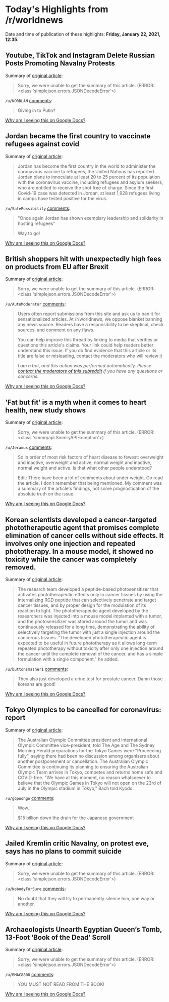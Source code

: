 # Today's Highlights from /r/worldnews

Date and time of publication of these highlights: **Friday, January 22, 2021, 12:35**.

## Youtube, TikTok and Instagram Delete Russian Posts Promoting Navalny Protests

Summary of [original article](https://www.themoscowtimes.com/2021/01/22/social-media-platforms-delete-russian-posts-promoting-navalny-protests-state-censor-a72701):

> Sorry, we were unable to get the summary of this article. (ERROR: <class 'simplejson.errors.JSONDecodeError'>)

`/u/NORDLAN` [comments](https://www.reddit.com/r/worldnews/comments/l2ojhu/youtube_tiktok_and_instagram_delete_russian_posts/):

> Giving in to Putin?

[Why am I seeing this on Google Docs?](https://docs.google.com/document/d/1Dc6We63vOXIZsc0op-Bt4abqkYjXzOigalQqFxmvvbM/edit?usp=sharing)

## Jordan became the first country to vaccinate refugees against covid

Summary of [original article](https://www.middleeasteye.net/news/covid-19-jordan-first-country-world-vaccinate-refugees?fbclid=IwAR3qIBmwF32-Pqo-UhyawVInA0uJnG7_fpFnVAIvISB3DaXLqHS8hpbAdhE):

> Jordan has become the first country in the world to administer the coronavirus vaccine to refugees, the United Nations has reported. Jordan plans to innoculate at least 20 to 25 percent of its population with the coronavirus vaccine, including refugees and asylum seekers, who are entitled to receive the shot free of charge. Since the first Covid-19 case was detected in Jordan, at least 1,928 refugees living in camps have tested positive for the virus.

`/u/SafePossibility` [comments](https://www.reddit.com/r/worldnews/comments/l2ph1l/jordan_became_the_first_country_to_vaccinate/):

> "Once again Jordan has shown exemplary leadership and solidarity in hosting refugees"
> 
> Way to go!

[Why am I seeing this on Google Docs?](https://docs.google.com/document/d/1Dc6We63vOXIZsc0op-Bt4abqkYjXzOigalQqFxmvvbM/edit?usp=sharing)

## British shoppers hit with unexpectedly high fees on products from EU after Brexit

Summary of [original article](https://www.independent.co.uk/news/uk/politics/brexit-uk-eu-delivery-charges-vat-b1791148.html):

> Sorry, we were unable to get the summary of this article. (ERROR: <class 'simplejson.errors.JSONDecodeError'>)

`/u/AutoModerator` [comments](https://www.reddit.com/r/worldnews/comments/l2m1ko/british_shoppers_hit_with_unexpectedly_high_fees/):

> Users often report submissions from this site and ask us to ban it for sensationalized articles. At /r/worldnews, we oppose blanket banning any news source. Readers have a responsibility to be skeptical, check sources, and comment on any flaws.
> 
> You can help improve this thread by linking to media that verifies or questions this article's claims. Your link could help readers better understand this issue. If you do find evidence that this article or its title are false or misleading, contact the moderators who will review it
> 
> *I am a bot, and this action was performed automatically. Please [contact the moderators of this subreddit](/message/compose/?to=/r/worldnews) if you have any questions or concerns.*

[Why am I seeing this on Google Docs?](https://docs.google.com/document/d/1Dc6We63vOXIZsc0op-Bt4abqkYjXzOigalQqFxmvvbM/edit?usp=sharing)

## 'Fat but fit' is a myth when it comes to heart health, new study shows

Summary of [original article](https://edition.cnn.com/2021/01/21/health/fat-but-fit-study-scli-intl-wellness/index.html):

> Sorry, we were unable to get the summary of this article. (ERROR: <class 'smmryapi.SmmryAPIException'>)

`/u/Jeramus` [comments](https://www.reddit.com/r/worldnews/comments/l2kah7/fat_but_fit_is_a_myth_when_it_comes_to_heart/):

> So in order of most risk factors of heart disease to fewest: overweight and inactive, overweight and active, normal weight and inactive, normal weight and active. Is that what other people understood?
> 
> Edit: There have been a lot of comments about under weight. Go read the article, I don't remember that being mentioned. My comment was a summary of the article's findings, not some prognostication of the absolute truth on the issue.

[Why am I seeing this on Google Docs?](https://docs.google.com/document/d/1Dc6We63vOXIZsc0op-Bt4abqkYjXzOigalQqFxmvvbM/edit?usp=sharing)

## Korean scientists developed a cancer-targeted phototherapeutic agent that promises complete elimination of cancer cells without side effects. It involves only one injection and repeated phototherapy. In a mouse model, it showed no toxicity while the cancer was completely removed.

Summary of [original article](https://www.eurekalert.org/pub_releases/2021-01/nrco-cwl011121.php):

> The research team developed a peptide-based photosensitizer that activates phototherapeutic effects only in cancer tissues by using the internalizing RGD peptide that can selectively penetrate and target cancer tissues, and by proper design for the modulation of its reaction to light. The phototherapeutic agent developed by the researchers was injected into a mouse model implanted with a tumor, and the photosensitizer was stored around the tumor and was continuously released for a long time, demonstrating the ability of selectively targeting the tumor with just a single injection around the cancerous tissues. "The developed phototherapeutic agent is expected to be useful in future phototherapy as it allows long-term repeated phototherapy without toxicity after only one injection around the cancer until the complete removal of the cancer, and has a simple formulation with a single component," he added.

`/u/buttonsmasher1` [comments](https://www.reddit.com/r/worldnews/comments/l2r7bt/korean_scientists_developed_a_cancertargeted/):

> They also just developed a urine test for prostate cancer. Damn those koreans are good!

[Why am I seeing this on Google Docs?](https://docs.google.com/document/d/1Dc6We63vOXIZsc0op-Bt4abqkYjXzOigalQqFxmvvbM/edit?usp=sharing)

## Tokyo Olympics to be cancelled for coronavirus: report

Summary of [original article](https://www.smh.com.au/world/asia/japan-govt-has-privately-concluded-tokyo-olympics-will-have-to-be-cancelled-because-of-coronavirus-the-times-citing-senior-ruling-coalition-member-20210122-p56w3i.html):

> The Australian Olympic Committee president and International Olympic Committee vice-president, told The Age and The Sydney Morning Herald preparations for the Tokyo Games were "Proceeding fully", saying there had been no discussion among organisers about another postponement or cancellation. The Australian Olympic Committee is continuing its planning to ensuring the Australian Olympic Team arrives in Tokyo, competes and returns home safe and COVID-free. "We have at this moment, no reason whatsoever to believe that the Olympic Games in Tokyo will not open on the 23rd of July in the Olympic stadium in Tokyo," Bach told Kyodo.

`/u/gopoohgo` [comments](https://www.reddit.com/r/worldnews/comments/l2b2nq/tokyo_olympics_to_be_cancelled_for_coronavirus/):

> Wow.  
> 
> $15 billion down the drain for the Japanese government

[Why am I seeing this on Google Docs?](https://docs.google.com/document/d/1Dc6We63vOXIZsc0op-Bt4abqkYjXzOigalQqFxmvvbM/edit?usp=sharing)

## Jailed Kremlin critic Navalny, on protest eve, says has no plans to commit suicide

Summary of [original article](https://www.reuters.com/article/us-russia-politics-navalny-message/jailed-kremlin-critic-navalny-on-protest-eve-says-has-no-plans-to-commit-suicide-idUSKBN29R2BE):

> Sorry, we were unable to get the summary of this article. (ERROR: <class 'simplejson.errors.JSONDecodeError'>)

`/u/NobodyForSure` [comments](https://www.reddit.com/r/worldnews/comments/l2u04t/jailed_kremlin_critic_navalny_on_protest_eve_says/):

> No doubt that they will try to permanently silence him, one way or another.

[Why am I seeing this on Google Docs?](https://docs.google.com/document/d/1Dc6We63vOXIZsc0op-Bt4abqkYjXzOigalQqFxmvvbM/edit?usp=sharing)

## Archaeologists Unearth Egyptian Queen’s Tomb, 13-Foot ‘Book of the Dead’ Scroll

Summary of [original article](https://www.smithsonianmag.com/smart-news/archaeologists-unearth-50-more-sarcophagi-saqqara-necropolis-180976794/):

> Sorry, we were unable to get the summary of this article. (ERROR: <class 'simplejson.errors.JSONDecodeError'>)

`/u/BMAC8808` [comments](https://www.reddit.com/r/worldnews/comments/l2o1uf/archaeologists_unearth_egyptian_queens_tomb/):

> YOU MUST NOT READ FROM THE BOOK!

[Why am I seeing this on Google Docs?](https://docs.google.com/document/d/1Dc6We63vOXIZsc0op-Bt4abqkYjXzOigalQqFxmvvbM/edit?usp=sharing)

